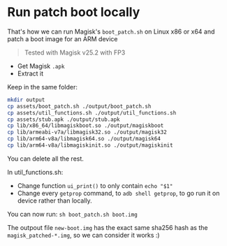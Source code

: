 # Run patch boot locally

That's how we can run Magisk's `boot_patch.sh` on Linux x86 or x64 and patch a boot image for an ARM device

> Tested with Magisk v25.2 with FP3

* Get Magisk `.apk`
* Extract it

Keep in the same folder:
```bash
mkdir output
cp assets/boot_patch.sh ./output/boot_patch.sh
cp assets/util_functions.sh ./output/util_functions.sh
cp assets/stub.apk ./output/stub.apk
cp lib/x86_64/libmagiskboot.so ./output/magiskboot
cp lib/armeabi-v7a/libmagisk32.so ./output/magisk32
cp lib/arm64-v8a/libmagisk64.so ./output/magisk64
cp lib/arm64-v8a/libmagiskinit.so ./output/magiskinit
```
You can delete all the rest.

In util_functions.sh:
* Change function `ui_print()` to only contain `echo "$1"`
* Change every `getprop` command, to `adb shell getprop`, to go run it on device rather than locally.

You can now run:
`sh boot_patch.sh boot.img`

The outpout file `new-boot.img` has the exact same sha256 hash as the `magisk_patched-*.img`, so we can consider it works :)